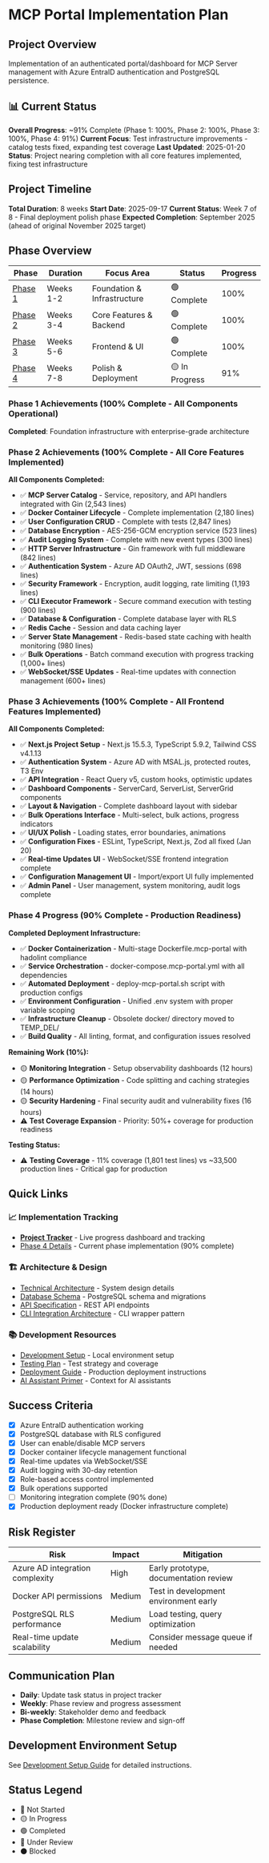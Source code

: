 # MCP Portal Implementation Plan

## Project Overview

Implementation of an authenticated portal/dashboard for MCP Server management with Azure EntraID authentication and PostgreSQL persistence.

## 📊 Current Status

**Overall Progress**: ~91% Complete (Phase 1: 100%, Phase 2: 100%, Phase 3: 100%, Phase 4: 91%)
**Current Focus**: Test infrastructure improvements - catalog tests fixed, expanding test coverage
**Last Updated**: 2025-01-20
**Status**: Project nearing completion with all core features implemented, fixing test infrastructure

## Project Timeline

**Total Duration**: 8 weeks
**Start Date**: 2025-09-17
**Current Status**: Week 7 of 8 - Final deployment polish phase
**Expected Completion**: September 2025 (ahead of original November 2025 target)

## Phase Overview

| Phase                                           | Duration  | Focus Area                  | Status         | Progress |
| ----------------------------------------------- | --------- | --------------------------- | -------------- | -------- |
| [Phase 1](./02-phases/phase-1-foundation.md)    | Weeks 1-2 | Foundation & Infrastructure | 🟢 Complete    | 100%     |
| [Phase 2](./02-phases/phase-2-core-features.md) | Weeks 3-4 | Core Features & Backend     | 🟢 Complete    | 100%     |
| [Phase 3](./02-phases/phase-3-frontend.md)      | Weeks 5-6 | Frontend & UI               | 🟢 Complete    | 100%     |
| [Phase 4](./02-phases/phase-4-deployment.md)    | Weeks 7-8 | Polish & Deployment         | 🟡 In Progress | 91%      |

### Phase 1 Achievements (100% Complete - All Components Operational)

**Completed**: Foundation infrastructure with enterprise-grade architecture

### Phase 2 Achievements (100% Complete - All Core Features Implemented)

**All Components Completed:**

- ✅ **MCP Server Catalog** - Service, repository, and API handlers integrated with Gin (2,543 lines)
- ✅ **Docker Container Lifecycle** - Complete implementation (2,180 lines)
- ✅ **User Configuration CRUD** - Complete with tests (2,847 lines)
- ✅ **Database Encryption** - AES-256-GCM encryption service (523 lines)
- ✅ **Audit Logging System** - Complete with new event types (300 lines)
- ✅ **HTTP Server Infrastructure** - Gin framework with full middleware (842 lines)
- ✅ **Authentication System** - Azure AD OAuth2, JWT, sessions (698 lines)
- ✅ **Security Framework** - Encryption, audit logging, rate limiting (1,193 lines)
- ✅ **CLI Executor Framework** - Secure command execution with testing (900 lines)
- ✅ **Database & Configuration** - Complete database layer with RLS
- ✅ **Redis Cache** - Session and data caching layer
- ✅ **Server State Management** - Redis-based state caching with health monitoring (980 lines)
- ✅ **Bulk Operations** - Batch command execution with progress tracking (1,000+ lines)
- ✅ **WebSocket/SSE Updates** - Real-time updates with connection management (600+ lines)

### Phase 3 Achievements (100% Complete - All Frontend Features Implemented)

**All Components Completed:**

- ✅ **Next.js Project Setup** - Next.js 15.5.3, TypeScript 5.9.2, Tailwind CSS v4.1.13
- ✅ **Authentication System** - Azure AD with MSAL.js, protected routes, T3 Env
- ✅ **API Integration** - React Query v5, custom hooks, optimistic updates
- ✅ **Dashboard Components** - ServerCard, ServerList, ServerGrid components
- ✅ **Layout & Navigation** - Complete dashboard layout with sidebar
- ✅ **Bulk Operations Interface** - Multi-select, bulk actions, progress indicators
- ✅ **UI/UX Polish** - Loading states, error boundaries, animations
- ✅ **Configuration Fixes** - ESLint, TypeScript, Next.js, Zod all fixed (Jan 20)
- ✅ **Real-time Updates UI** - WebSocket/SSE frontend integration complete
- ✅ **Configuration Management UI** - Import/export UI fully implemented
- ✅ **Admin Panel** - User management, system monitoring, audit logs complete

### Phase 4 Progress (90% Complete - Production Readiness)

**Completed Deployment Infrastructure:**

- ✅ **Docker Containerization** - Multi-stage Dockerfile.mcp-portal with hadolint compliance
- ✅ **Service Orchestration** - docker-compose.mcp-portal.yml with all dependencies
- ✅ **Automated Deployment** - deploy-mcp-portal.sh script with production configs
- ✅ **Environment Configuration** - Unified .env system with proper variable scoping
- ✅ **Infrastructure Cleanup** - Obsolete docker/ directory moved to TEMP_DEL/
- ✅ **Build Quality** - All linting, format, and configuration issues resolved

**Remaining Work (10%):**

- 🟡 **Monitoring Integration** - Setup observability dashboards (12 hours)
- 🟡 **Performance Optimization** - Code splitting and caching strategies (14 hours)
- 🟡 **Security Hardening** - Final security audit and vulnerability fixes (16 hours)
- ⚠️ **Test Coverage Expansion** - Priority: 50%+ coverage for production readiness

**Testing Status:**

- ⚠️ **Testing Coverage** - 11% coverage (1,801 test lines) vs ~33,500 production lines - Critical gap for production

## Quick Links

### 📈 Implementation Tracking

- **[Project Tracker](./01-planning/project-tracker.md)** - Live progress dashboard and tracking
- [Phase 4 Details](./02-phases/phase-4-deployment.md) - Current phase implementation (90% complete)

### 🏗️ Architecture & Design

- [Technical Architecture](./03-architecture/technical-architecture.md) - System design details
- [Database Schema](./03-architecture/database-schema.md) - PostgreSQL schema and migrations
- [API Specification](./03-architecture/api-specification.md) - REST API endpoints
- [CLI Integration Architecture](./03-architecture/cli-integration-architecture.md) - CLI wrapper pattern

### 📚 Development Resources

- [Development Setup](./04-guides/development-setup.md) - Local environment setup
- [Testing Plan](./04-guides/testing-plan.md) - Test strategy and coverage
- [Deployment Guide](./04-guides/deployment-guide.md) - Production deployment instructions
- [AI Assistant Primer](./ai-assistant-primer.md) - Context for AI assistants

## Success Criteria

- [x] Azure EntraID authentication working
- [x] PostgreSQL database with RLS configured
- [x] User can enable/disable MCP servers
- [x] Docker container lifecycle management functional
- [x] Real-time updates via WebSocket/SSE
- [x] Audit logging with 30-day retention
- [x] Role-based access control implemented
- [x] Bulk operations supported
- [ ] Monitoring integration complete (90% done)
- [x] Production deployment ready (Docker infrastructure complete)

## Risk Register

| Risk                            | Impact | Mitigation                            |
| ------------------------------- | ------ | ------------------------------------- |
| Azure AD integration complexity | High   | Early prototype, documentation review |
| Docker API permissions          | Medium | Test in development environment early |
| PostgreSQL RLS performance      | Medium | Load testing, query optimization      |
| Real-time update scalability    | Medium | Consider message queue if needed      |

## Communication Plan

- **Daily**: Update task status in project tracker
- **Weekly**: Phase review and progress assessment
- **Bi-weekly**: Stakeholder demo and feedback
- **Phase Completion**: Milestone review and sign-off

## Development Environment Setup

See [Development Setup Guide](./04-guides/development-setup.md) for detailed instructions.

## Status Legend

- 🔴 Not Started
- 🟡 In Progress
- 🟢 Completed
- 🔵 Under Review
- ⚫ Blocked
